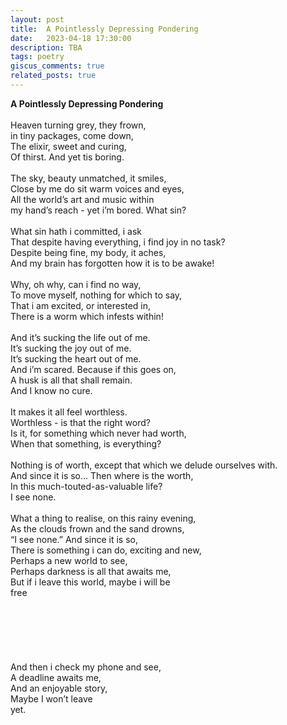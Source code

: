 ```yaml
---
layout: post
title:  A Pointlessly Depressing Pondering
date:   2023-04-18 17:30:00
description: TBA
tags: poetry
giscus_comments: true
related_posts: true
---
```


<div class="poem">
<b>A Pointlessly Depressing Pondering</b><br><br>Heaven turning grey, they frown,<br>in tiny packages, come down,<br>The elixir, sweet and curing,<br>Of thirst. And yet tis boring.<br><br>The sky, beauty unmatched, it smiles,<br>Close by me do sit warm voices and eyes,<br>All the world’s art and music within<br>my hand’s reach - yet i’m bored. What sin?<br><br>What sin hath i committed, i ask<br>That despite having everything, i find joy in no task?<br>Despite being fine, my body, it aches,<br>And my brain has forgotten how it is to be awake!<br><br>Why, oh why, can i find no way,<br>To move myself, nothing for which to say,<br>That i am excited, or interested in,<br>There is a worm which infests within!<br><br>And it’s sucking the life out of me.<br>It’s sucking the joy out of me.<br>It’s sucking the heart out of me.<br>And i’m scared. Because if this goes on,<br>A husk is all that shall remain.<br>And I know no cure.<br><br>It makes it all feel worthless.<br>Worthless -  is that the right word?<br>Is it, for something which never had worth,<br>When that something, is everything?<br><br>Nothing is of worth, except that which we delude ourselves with.<br>And since it is so… Then where is the worth,<br>In this much-touted-as-valuable life?<br>I see none.<br><br>What a thing to realise, on this rainy evening,<br>As the clouds frown and the sand drowns,<br>“I see none.” And since it is so,<br>There is something i can do, exciting and new,<br>Perhaps a new world to see,<br>Perhaps darkness is all that awaits me,<br>But if i leave this world, maybe i will be<br>free<br><br><br><br><br><br><br>And then i check my phone and see,<br>A deadline awaits me,<br>And an enjoyable story,<br>Maybe I won’t leave<br>yet.</div>
